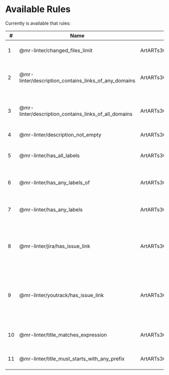 # Available Rules

Currently is available that rules:

| # | Name | Class | Description |
| ------------ | ------------ | ------------ | ------------ |
| 1 | @mr-linter/changed_files_limit | ArtARTs36\MergeRequestLinter\Rule\ChangedFilesLimitRule | Check count changed files on a {limit}. |
| 2 | @mr-linter/description_contains_links_of_any_domains | ArtARTs36\MergeRequestLinter\Rule\DescriptionContainsLinkOfAnyDomainsRule | Merge Request must contain links of any {domains}. |
| 3 | @mr-linter/description_contains_links_of_all_domains | ArtARTs36\MergeRequestLinter\Rule\DescriptionContainsLinksOfAllDomainsRule | Merge Request must contain links of all {domains}. |
| 4 | @mr-linter/description_not_empty | ArtARTs36\MergeRequestLinter\Rule\DescriptionNotEmptyRule | Description must fill. |
| 5 | @mr-linter/has_all_labels | ArtARTs36\MergeRequestLinter\Rule\HasAllLabelsOfRule | Merge Request must have all {labels} |
| 6 | @mr-linter/has_any_labels_of | ArtARTs36\MergeRequestLinter\Rule\HasAnyLabelsOfRule | Merge Request must have any {labels}. |
| 7 | @mr-linter/has_any_labels | ArtARTs36\MergeRequestLinter\Rule\HasAnyLabelsRule | Merge Request must have any labels. |
| 8 | @mr-linter/jira/has_issue_link | ArtARTs36\MergeRequestLinter\Rule\HasLinkToJiraTaskRule | The description must have a link to Jira on a {domain} with {projectCode}. |
| 9 | @mr-linter/youtrack/has_issue_link | ArtARTs36\MergeRequestLinter\Rule\HasLinkToYouTrackIssueRule | The description must have a link to YouTrack issue on a {domain} with {projectCode}. |
| 10 | @mr-linter/title_matches_expression | ArtARTs36\MergeRequestLinter\Rule\TitleMatchesExpressionRule | The title must match the expression: {regex} |
| 11 | @mr-linter/title_must_starts_with_any_prefix | ArtARTs36\MergeRequestLinter\Rule\TitleStartsWithAnyPrefixRule | The title must starts with any {prefixes} |